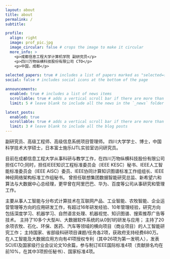 ```yaml
---
layout: about
title: about
permalink: /
subtitle: 

profile:
  align: right
  image: prof_pic.jpg
  image_circular: false # crops the image to make it circular
  more_info: >
    <p>成都信息工程大学计算机学院 副研究员</p>
    <p>四川万物纵横科技股份有限公司 CTO</p>
    <p>中国，成都</p>

selected_papers: true # includes a list of papers marked as "selected={true}"
social: false # includes social icons at the bottom of the page

announcements:
  enabled: true # includes a list of news items
  scrollable: true # adds a vertical scroll bar if there are more than 3 news items
  limit: 5 # leave blank to include all the news in the `_news` folder

latest_posts:
  enabled: true
  scrollable: true # adds a vertical scroll bar if there are more than 3 new posts items
  limit: 3 # leave blank to include all the blog posts
---
```

副研究员、高级工程师、高级信息系统项目管理师。
四川大学学士、博士，中国科学技术大学硕士，日本富士施乐IJTL实验室访问研究员。

目前在成都信息工程大学从事科研与教学工作，在四川万物纵横科技股份有限公司担任CTO;同时，担任IEEE知识工程标准委员会（IEEE KESC）秘书、IEEE人工智能标准委员会（IEEE AISC）委员、IEEE协同计算知识图谱标准工作组组长、IEEE神经网络架构标准工作组秘书。
曾担任联想集团数据智能研究总监、新希望六和算法与大数据中心总经理，更早曾在阿里巴巴、华为、百度等公司从事研究和管理工作。

主要从事人工智能与分布式计算技术在互联网产品、工业智能、农牧智能、企业运营管理等方向的应用研发工作，有超过16年研发经验、10年管理经验，研究方向包括深度学习、机器学习、自然语言处理、机器视觉、知识图谱、搜索推荐广告等技术。
主持了10多个大型AI、大数据软件系统的从0到1的研发与应用；
主持了20余项农牧、石化、环保、医药、汽车等领域的横向项目（商业项目）的人工智能研究工作；
主持国家、省部级科研项目课题/任务各2项，获政府支持经费680万。
在人工智能及大数据应用方向有41项授权专利（其中26项为第一发明人），发表SCI/EI及国家级行业会议论文10余篇，参与制订IEEE国际标准4项（贡献排名均在前10%，在其中3项担任秘书）、国家标准4项。

